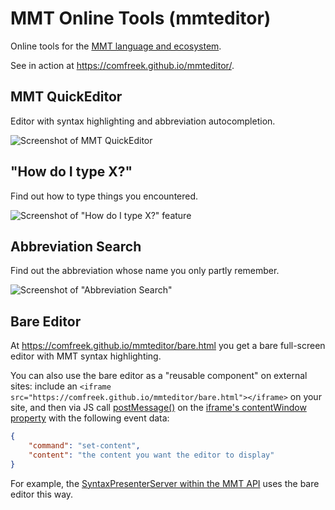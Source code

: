 # MMT Online Tools (mmteditor)

Online tools for the [MMT language and ecosystem](https://uniformal.github.io/).

See in action at <https://comfreek.github.io/mmteditor/>.

## MMT QuickEditor

Editor with syntax highlighting and abbreviation autocompletion.

![Screenshot of MMT QuickEditor](./img/screenshot-quickeditor.png)

## "How do I type X?"

Find out how to type things you encountered.

![Screenshot of "How do I type X?" feature](./img/screenshot-how-do-i-type.png)

## Abbreviation Search

Find out the abbreviation whose name you only partly remember.

![Screenshot of "Abbreviation Search"](./img/screenshot-abbr-search.png)

## Bare Editor

At <https://comfreek.github.io/mmteditor/bare.html> you get a bare full-screen editor with MMT syntax highlighting.

You can also use the bare editor as a "reusable component" on external sites:
include an `<iframe src="https://comfreek.github.io/mmteditor/bare.html"></iframe>` on your site,
and then via JS call [postMessage()](https://developer.mozilla.org/en-US/docs/Web/API/Window/postMessage) on the [iframe's contentWindow property](https://developer.mozilla.org/en-US/docs/Web/API/HTMLIFrameElement/contentWindow) with the following event data:

```json
{
    "command": "set-content",
    "content": "the content you want the editor to display"
}
```

For example, the [SyntaxPresenterServer within the MMT API](https://github.com/UniFormal/MMT/tree/devel/src/mmt-api/src/main/info/kwarc/mmt/api/web/SyntaxPresenterServer.scala) uses the bare editor this way.